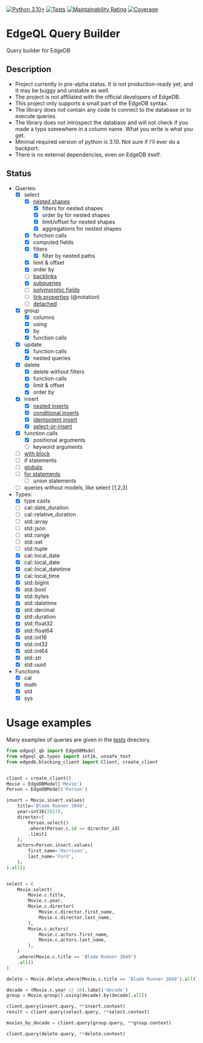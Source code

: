 [![Python 3.10+](https://img.shields.io/badge/python-3.10-green.svg)](https://www.python.org/downloads/release/python-3100/)
[![Tests](https://github.com/Pentusha/edgeql-qb/actions/workflows/tests.yml/badge.svg)](https://github.com/Pentusha/edgeql-qb/actions/workflows/tests.yml)
[![Maintainability Rating](https://sonarcloud.io/api/project_badges/measure?project=Pentusha_edgeql-qb&metric=sqale_rating)](https://sonarcloud.io/summary/new_code?id=Pentusha_edgeql-qb)
[![Coverage](https://sonarcloud.io/api/project_badges/measure?project=Pentusha_edgeql-qb&metric=coverage)](https://sonarcloud.io/summary/new_code?id=Pentusha_edgeql-qb)

# EdgeQL Query Builder

Query builder for EdgeDB

## Description
* Project currently in pre-alpha status. It is not production-ready yet, and It may be buggy and unstable as well.
* The project is not affiliated with the official developers of EdgeDB.
* This project only supports a small part of the EdgeDB syntax.
* The library does not contain any code to connect to the database or to execute queries.
* The library does not introspect the database and will not check if you made a typo somewhere in a column name. What you write is what you get.
* Minimal required version of python is 3.10. Not sure if I'll ever do a backport.
* There is no external dependencies, even on EdgeDB itself.

## Status
- Queries:
  - [x] select
    - [x] [nested shapes](https://www.edgedb.com/tutorial/nested-structures/shapes)
      - [x] filters for nested shapes
      - [x] order by for nested shapes
      - [x] limit/offset for nested shapes
      - [x] aggregations for nested shapes
    - [x] function calls
    - [x] computed fields
    - [x] filters
      - [x] filter by nested paths
    - [x] limit & offset
    - [x] order by
    - [ ] [backlinks](https://www.edgedb.com/docs/edgeql/paths#backlinks)
    - [x] [subqueries](https://www.edgedb.com/tutorial/nested-structures/shapes/subqueries)
    - [ ] [polymorphic fields](https://www.edgedb.com/tutorial/nested-structures/polymorphism)
    - [ ] [link properties](https://www.edgedb.com/docs/edgeql/paths#link-properties) (@notation)
    - [ ] [detached](https://github.com/edgedb/edgedb/blob/master/docs/reference/edgeql/with.rst)
  - [x] group
    - [x] columns
    - [x] using
    - [x] by
    - [x] function calls
  - [x] update
    - [x] function calls
    - [x] nested queries
  - [x] delete
    - [x] delete without filters
    - [x] function calls
    - [x] limit & offset
    - [x] order by
  - [x] insert
    - [x] [nested inserts](https://www.edgedb.com/docs/edgeql/insert#nested-inserts)
    - [X] [conditional inserts](https://www.edgedb.com/tutorial/data-mutations/upsert/conditional-inserts)
    - [x] [idempotent insert](https://www.edgedb.com/tutorial/data-mutations/upsert/idempotent-insert)
    - [x] [select-or-insert](https://www.edgedb.com/tutorial/data-mutations/upsert/select-or-insert)
  - [x] function calls
    - [x] positional arguments
    - [ ] keyword arguments
  - [ ] [with block](https://www.edgedb.com/tutorial/nested-structures/shapes/with-block)
  - [ ] if statements
  - [ ] [globals](https://www.edgedb.com/docs/datamodel/globals#globals)
  - [ ] [for statements](https://www.edgedb.com/docs/edgeql/paths#link-properties)
    - [ ] union statements
  - [ ] queries without models, like select [1,2,3]
- Types:
  - [x] type casts
  - [ ] cal::date_duration
  - [ ] cal::relative_duration
  - [ ] std::array
  - [ ] std::json
  - [ ] std::range
  - [ ] std::set
  - [ ] std::tuple
  - [x] cal::local_date
  - [x] cal::local_date
  - [x] cal::local_datetime
  - [x] cal::local_time
  - [x] std::bigint
  - [x] std::bool
  - [x] std::bytes
  - [x] std::datetime
  - [x] std::decimal
  - [x] std::duration
  - [x] std::float32
  - [x] std::float64
  - [x] std::int16
  - [x] std::int32
  - [x] std::int64
  - [x] std::str
  - [x] std::uuid

- Functions
  - [x] cal
  - [x] math
  - [x] std
  - [x] sys

# Usage examples
Many examples of queries are given in the [tests](https://github.com/Pentusha/edgeql-qb/tree/master/tests/test_renderer) directory.

```python
from edgeql_qb import EdgeDBModel
from edgeql_qb.types import int16, unsafe_text
from edgedb.blocking_client import Client, create_client


client = create_client()
Movie = EdgeDBModel('Movie')
Person = EdgeDBModel('Person')

insert = Movie.insert.values(
    title='Blade Runner 2049',
    year=int16(2017),
    director=(
        Person.select()
        .where(Person.c.id == director_id)
        .limit1
    ),
    actors=Person.insert.values(
        first_name='Harrison',
        last_name='Ford',
    ),
).all()


select = (
    Movie.select(
        Movie.c.title,
        Movie.c.year,
        Movie.c.director(
            Movie.c.director.first_name,
            Movie.c.director.last_name,
        ),
        Movie.c.actors(
            Movie.c.actors.first_name,
            Movie.c.actors.last_name,
        ),
    )
    .where(Movie.c.title == 'Blade Runner 2049')
    .all()
)

delete = Movie.delete.where(Movie.c.title == 'Blade Runner 2049').all()

decade = (Movie.c.year // 10).label('decade')
group = Movie.group().using(decade).by(decade).all()

client.query(insert.query, **insert.context)
result = client.query(select.query, **select.context)

movies_by_decade = client.query(group.query, **group.context)

client.query(delete.query, **delete.context)
```
